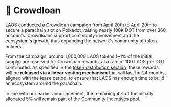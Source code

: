 # 👥 Crowdloan

LAOS conducted a Crowdloan campaign from April 20th to April 29th to secure a parachain slot on Polkadot, raising nearly 100K DOT from over 360 accounts. Crowdloans support community involvement and the ecosystem's growth, thus expanding the network's community of token holders.

From the campaign, around 1,000,000 LAOS tokens (\~1% of the initial supply) are reserved for Crowdloan rewards, at a rate of 100 LAOS per DOT contributed. As specified in the [token distribution section](token-distribution.md), these rewards will be **released via a linear vesting mechanism** that will last for 24 months, aligned with the lease period, to ensure that LAOS has enough time to build an ecosystem around the parachain.

In line with our earlier announcement, the remaining 4% of the initially allocated 5% will remain part of the Community Incentives pool.
